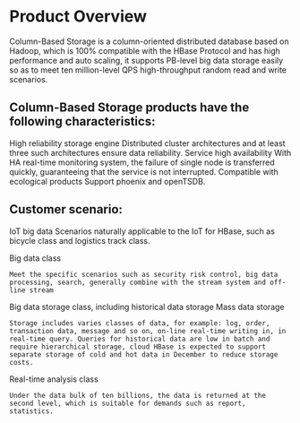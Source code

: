 
# Product Overview

Column-Based Storage is a column-oriented distributed database based on Hadoop, which is 100% compatible with the HBase Protocol and has high performance and auto scaling, it supports PB-level big data storage easily so as to meet ten million-level QPS high-throughput random read and write scenarios.

 

## Column-Based Storage products have the following characteristics:

High reliability storage engine	 Distributed cluster architectures and at least three such architectures ensure data reliability.
Service high availability	 With HA real-time monitoring system, the failure of single node is transferred quickly, guaranteeing that the service is not interrupted.
Compatible with ecological products	 Support phoenix and openTSDB.

 

## Customer scenario:
IoT big data
	Scenarios naturally applicable to the IoT for HBase, such as bicycle class and logistics track class.

 
Big data class

	Meet the specific scenarios such as security risk control, big data processing, search, generally combine with the stream system and off-line stream



Big data storage class, including historical data storage
	Mass data storage

	Storage includes varies classes of data, for example: log, order, transaction data, message and so on, on-line real-time writing in, in real-time query. Queries for historical data are low in batch and require hierarchical storage, cloud HBase is expected to support separate storage of cold and hot data in December to reduce storage costs.

Real-time analysis class 

	Under the data bulk of ten billions, the data is returned at the second level, which is suitable for demands such as report, statistics.
